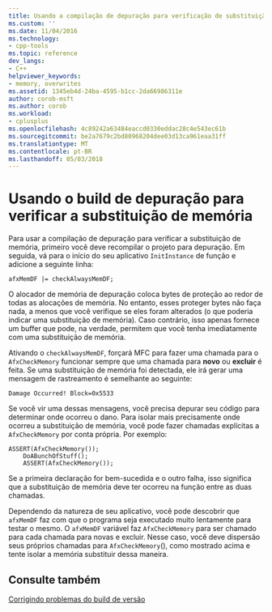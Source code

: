 ```yaml
---
title: Usando a compilação de depuração para verificação de substituição de memória | Microsoft Docs
ms.custom: ''
ms.date: 11/04/2016
ms.technology:
- cpp-tools
ms.topic: reference
dev_langs:
- C++
helpviewer_keywords:
- memory, overwrites
ms.assetid: 1345eb4d-24ba-4595-b1cc-2da66986311e
author: corob-msft
ms.author: corob
ms.workload:
- cplusplus
ms.openlocfilehash: 4c89242a63484eaccd0330eddac28c4e543ec61b
ms.sourcegitcommit: be2a7679c2bd80968204dee03d13ca961eaa31ff
ms.translationtype: MT
ms.contentlocale: pt-BR
ms.lasthandoff: 05/03/2018
---
```

# <a name="using-the-debug-build-to-check-for-memory-overwrite"></a>Usando o build de depuração para verificar a substituição de memória
Para usar a compilação de depuração para verificar a substituição de memória, primeiro você deve recompilar o projeto para depuração. Em seguida, vá para o início do seu aplicativo `InitInstance` de função e adicione a seguinte linha:  
  
```  
afxMemDF |= checkAlwaysMemDF;  
```  
  
 O alocador de memória de depuração coloca bytes de proteção ao redor de todas as alocações de memória. No entanto, esses proteger bytes não faça nada, a menos que você verifique se eles foram alterados (o que poderia indicar uma substituição de memória). Caso contrário, isso apenas fornece um buffer que pode, na verdade, permitem que você tenha imediatamente com uma substituição de memória.  
  
 Ativando o `checkAlwaysMemDF`, forçará MFC para fazer uma chamada para o `AfxCheckMemory` funcionar sempre que uma chamada para **novo** ou **excluir** é feita. Se uma substituição de memória foi detectada, ele irá gerar uma mensagem de rastreamento é semelhante ao seguinte:  
  
```  
Damage Occurred! Block=0x5533  
```  
  
 Se você vir uma dessas mensagens, você precisa depurar seu código para determinar onde ocorreu o dano. Para isolar mais precisamente onde ocorreu a substituição de memória, você pode fazer chamadas explícitas a `AfxCheckMemory` por conta própria. Por exemplo:  
  
```  
ASSERT(AfxCheckMemory());  
    DoABunchOfStuff();  
    ASSERT(AfxCheckMemory());  
```  
  
 Se a primeira declaração for bem-sucedida e o outro falha, isso significa que a substituição de memória deve ter ocorreu na função entre as duas chamadas.  
  
 Dependendo da natureza de seu aplicativo, você pode descobrir que `afxMemDF` faz com que o programa seja executado muito lentamente para testar o mesmo. O `afxMemDF` variável faz `AfxCheckMemory` para ser chamado para cada chamada para novas e excluir. Nesse caso, você deve dispersão seus próprios chamadas para `AfxCheckMemory`(), como mostrado acima e tente isolar a memória substituir dessa maneira.  
  
## <a name="see-also"></a>Consulte também  
 [Corrigindo problemas do build de versão](../../build/reference/fixing-release-build-problems.md)